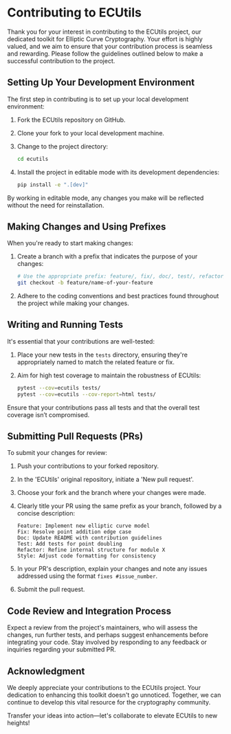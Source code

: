 # Contributing to ECUtils

Thank you for your interest in contributing to the ECUtils project, our dedicated toolkit for Elliptic Curve Cryptography. Your effort is highly valued, and we aim to ensure that your contribution process is seamless and rewarding. Please follow the guidelines outlined below to make a successful contribution to the project.

## Setting Up Your Development Environment

The first step in contributing is to set up your local development environment:

1. Fork the ECUtils repository on GitHub.
2. Clone your fork to your local development machine.
3. Change to the project directory:

   ```bash
   cd ecutils
   ```

4. Install the project in editable mode with its development dependencies:

   ```bash
   pip install -e ".[dev]"
   ```

By working in editable mode, any changes you make will be reflected without the need for reinstallation.

## Making Changes and Using Prefixes

When you're ready to start making changes:

1. Create a branch with a prefix that indicates the purpose of your changes:

   ```bash
   # Use the appropriate prefix: feature/, fix/, doc/, test/, refactor/, or style/
   git checkout -b feature/name-of-your-feature
   ```

2. Adhere to the coding conventions and best practices found throughout the project while making your changes.

## Writing and Running Tests

It's essential that your contributions are well-tested:

1. Place your new tests in the `tests` directory, ensuring they're appropriately named to match the related feature or fix.

2. Aim for high test coverage to maintain the robustness of ECUtils:

   ```bash
   pytest --cov=ecutils tests/
   pytest --cov=ecutils --cov-report=html tests/
   ```

Ensure that your contributions pass all tests and that the overall test coverage isn’t compromised.

## Submitting Pull Requests (PRs)

To submit your changes for review:

1. Push your contributions to your forked repository.
2. In the 'ECUtils' original repository, initiate a 'New pull request'.
3. Choose your fork and the branch where your changes were made.
4. Clearly title your PR using the same prefix as your branch, followed by a concise description:

   ```plaintext
   Feature: Implement new elliptic curve model
   Fix: Resolve point addition edge case
   Doc: Update README with contribution guidelines
   Test: Add tests for point doubling
   Refactor: Refine internal structure for module X
   Style: Adjust code formatting for consistency
   ```

5. In your PR's description, explain your changes and note any issues addressed using the format `fixes #issue_number`.
6. Submit the pull request.

## Code Review and Integration Process

Expect a review from the project's maintainers, who will assess the changes, run further tests, and perhaps suggest enhancements before integrating your code. Stay involved by responding to any feedback or inquiries regarding your submitted PR.

## Acknowledgment

We deeply appreciate your contributions to the ECUtils project. Your dedication to enhancing this toolkit doesn't go unnoticed. Together, we can continue to develop this vital resource for the cryptography community.

Transfer your ideas into action—let's collaborate to elevate ECUtils to new heights!